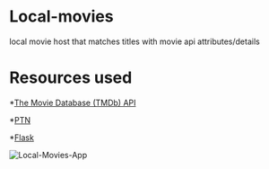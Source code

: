 # Local-movies
local movie host that matches titles with movie api attributes/details

# Resources used
*[The Movie Database (TMDb) API](https://www.themoviedb.org/)

*[PTN](https://github.com/divijbindlish/parse-torrent-name)

*[Flask](https://flask.palletsprojects.com/en/2.0.x/)


![Local-Movies-App]()